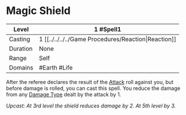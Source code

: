 # Magic Shield

| Level    | 1 #Spell1                                            |
| -------- | ---------------------------------------------------- |
| Casting  | 1 [[../../../../Game Procedures/Reaction\|Reaction]] |
| Duration | None                                                 |
| Range    | Self                                                 |
| Domains  | #Earth #Life                                         |

After the referee declares the result of the [Attack](../../../../Game%20Procedures/Attack.md) roll against you, but before damage is rolled, you can cast this spell. You reduce the damage from any [Damage Type](../../../../Damage%20Types/!Damage%20Types.md) dealt by the attack by 1.

*Upcast: At 3rd level the shield reduces damage by 2. At 5th level by 3.*